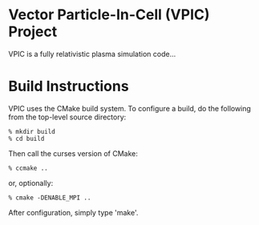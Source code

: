 # Vector Particle-In-Cell (VPIC) Project

VPIC is a fully relativistic plasma simulation code...

# Build Instructions

VPIC uses the CMake build system.  To configure a build, do the following from
the top-level source directory:
  
```
% mkdir build
% cd build
```

Then call the curses version of CMake:

```
% ccmake ..
```

or, optionally:

```
% cmake -DENABLE_MPI ..
```

After configuration, simply type 'make'.
